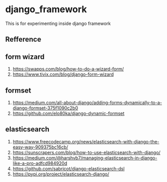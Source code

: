 # django_framework
This is for experimenting inside django framework


Refference
-----------

## form wizard
  1. https://swapps.com/blog/how-to-do-a-wizard-form/
  2. https://www.tivix.com/blog/django-form-wizard
  
  
## formset
  1. https://medium.com/all-about-django/adding-forms-dynamically-to-a-django-formset-375f1090c2b0
  2. https://github.com/elo80ka/django-dynamic-formset


## elasticsearch
  1. https://www.freecodecamp.org/news/elasticsearch-with-django-the-easy-way-909375bc16cb/
  2. https://sunscrapers.com/blog/how-to-use-elasticsearch-with-django/
  3. https://medium.com/@harshvb7/managing-elasticsearch-in-django-like-a-pro-adfcd984920d
  4. https://github.com/sabricot/django-elasticsearch-dsl
  5. https://pypi.org/project/elasticsearch-django/

